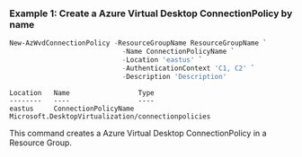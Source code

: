 ### Example 1: Create a Azure Virtual Desktop ConnectionPolicy by name
```powershell
New-AzWvdConnectionPolicy -ResourceGroupName ResourceGroupName `
                            -Name ConnectionPolicyName `
                            -Location 'eastus' `
                            -AuthenticationContext 'C1, C2' `
                            -Description 'Description'
```

```output
Location   Name                 Type
--------   ----                 ----
eastus     ConnectionPolicyName Microsoft.DesktopVirtualization/connectionpolicies
```

This command creates a Azure Virtual Desktop ConnectionPolicy in a Resource Group.

